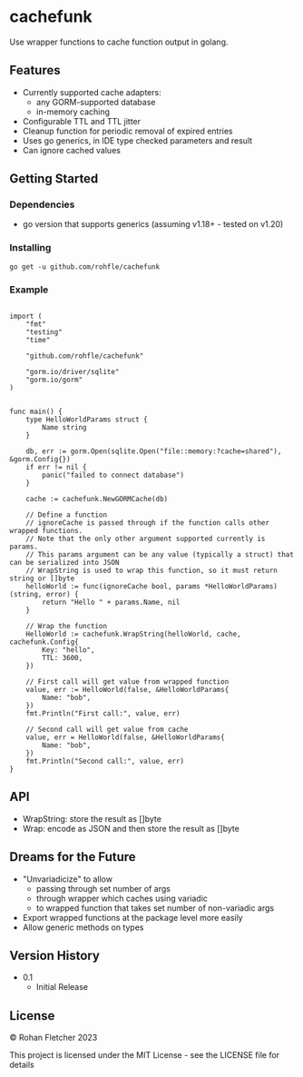 # cachefunk

Use wrapper functions to cache function output in golang.

## Features

- Currently supported cache adapters:
	- any GORM-supported database
	- in-memory caching
- Configurable TTL and TTL jitter
- Cleanup function for periodic removal of expired entries
- Uses go generics, in IDE type checked parameters and result
- Can ignore cached values

## Getting Started

### Dependencies

* go version that supports generics (assuming v1.18+ - tested on v1.20)

### Installing

`go get -u github.com/rohfle/cachefunk`

### Example

```golang

import (
	"fmt"
	"testing"
	"time"

	"github.com/rohfle/cachefunk"

	"gorm.io/driver/sqlite"
	"gorm.io/gorm"
)


func main() {
	type HelloWorldParams struct {
		Name string
	}

	db, err := gorm.Open(sqlite.Open("file::memory:?cache=shared"), &gorm.Config{})
	if err != nil {
		panic("failed to connect database")
	}

	cache := cachefunk.NewGORMCache(db)

    // Define a function
	// ignoreCache is passed through if the function calls other wrapped functions.
	// Note that the only other argument supported currently is params.
	// This params argument can be any value (typically a struct) that can be serialized into JSON
	// WrapString is used to wrap this function, so it must return string or []byte
	helloWorld := func(ignoreCache bool, params *HelloWorldParams) (string, error) {
		return "Hello " + params.Name, nil
	}

    // Wrap the function
	HelloWorld := cachefunk.WrapString(helloWorld, cache, cachefunk.Config{
		Key: "hello",
		TTL: 3600,
	})

	// First call will get value from wrapped function
	value, err := HelloWorld(false, &HelloWorldParams{
		Name: "bob",
	})
	fmt.Println("First call:", value, err)

	// Second call will get value from cache
	value, err = HelloWorld(false, &HelloWorldParams{
		Name: "bob",
	})
	fmt.Println("Second call:", value, err)
}
```

## API

- WrapString: store the result as []byte
- Wrap: encode as JSON and then store the result as []byte

## Dreams for the Future

- "Unvariadicize" to allow
	- passing through set number of args
	- through wrapper which caches using variadic
	- to wrapped function that takes set number of non-variadic args
- Export wrapped functions at the package level more easily
- Allow generic methods on types


## Version History

* 0.1
    * Initial Release

## License

© Rohan Fletcher 2023

This project is licensed under the MIT License - see the LICENSE file for details
